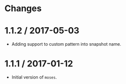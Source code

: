 Changes
=======

# 1.1.2 / 2017-05-03

* Adding support to custom pattern into snapshot name.

# 1.1.1 / 2017-01-12

* Initial version of `moses`.
